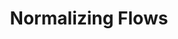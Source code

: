 ---
category: 'projects'
title: "Normalizing Flows"
description: "A visualization of normalizing flows, a technique for transforming simple distributions into more complex ones for use in variational inference."
link: "https://benlevyx.github.io/vi-normflows/app/"
background: "#f2a365"
tools: ["React"]
---